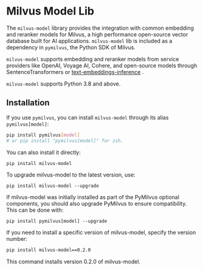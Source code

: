 # Milvus Model Lib

The `milvus-model` library provides the integration with common embedding and reranker models for Milvus, a high performance open-source vector database built for AI applications.  `milvus-model` lib is included as a dependency in `pymilvus`, the Python SDK of Milvus.

`milvus-model` supports embedding and reranker models from service providers like OpenAI, Voyage AI, Cohere, and open-source models through SentenceTransformers or [text-embeddings-inference](https://github.com/huggingface/text-embeddings-inference) .

`milvus-model` supports Python 3.8 and above.

## Installation

If you use `pymilvus`, you can install `milvus-model` through its alias `pymilvus[model]`:
```bash
pip install pymilvus[model] 
# or pip install "pymilvus[model]" for zsh.
```

You can also install it directly:
```bash
pip install milvus-model
```

To upgrade milvus-model to the latest version, use:
```
pip install milvus-model --upgrade
```
If milvus-model was initially installed as part of the PyMilvus optional components, you should also upgrade PyMilvus to ensure compatibility. This can be done with:
```
pip install pymilvus[model] --upgrade
```
If you need to install a specific version of milvus-model, specify the version number:
```bash
pip install milvus-model==0.2.0
```
This command installs version 0.2.0 of milvus-model.




